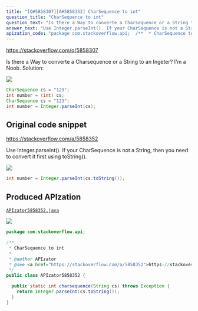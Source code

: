 ```yaml
---
title: "[Q#5858307][A#5858352] CharSequence to int"
question_title: "CharSequence to int"
question_text: "Is there a Way to converte a Charsequence or a String to an Ingeter? I'm a Noob. Solution:"
answer_text: "Use Integer.parseInt(). If your CharSequence is not a String, then you need to convert it first using toString()."
apization_code: "package com.stackoverflow.api;  /**  * CharSequence to int  *  * @author APIzator  * @see <a href=\"https://stackoverflow.com/a/5858352\">https://stackoverflow.com/a/5858352</a>  */ public class APIzator5858352 {    public static int charsequence(String cs) throws Exception {     return Integer.parseInt(cs.toString());   } }"
---
```


https://stackoverflow.com/q/5858307

Is there a Way to converte a Charsequence or a String to an Ingeter?
I&#x27;m a Noob. Solution:


<div class="code-logo"><img src="/stackoverflow.png" /></div>

```java
CharSequence cs = "123";
int number = (int) cs;
CharSequence cs = "123";
int number = Integer.parseInt(cs);
```


## Original code snippet

https://stackoverflow.com/a/5858352

Use Integer.parseInt(). If your CharSequence is not a String, then you need to convert it first using toString().

<div class="code-logo"><img src="/stackoverflow.png" /></div>

```java
int number = Integer.parseInt(cs.toString());
```

## Produced APIzation

[`APIzator5858352.java`](https://github.com/pasqualesalza/apization/raw/main/data/search/APIzator5858352.java)

<div class="code-logo"><img src="/apizator.png" /></div>

```java
package com.stackoverflow.api;

/**
 * CharSequence to int
 *
 * @author APIzator
 * @see <a href="https://stackoverflow.com/a/5858352">https://stackoverflow.com/a/5858352</a>
 */
public class APIzator5858352 {

  public static int charsequence(String cs) throws Exception {
    return Integer.parseInt(cs.toString());
  }
}

```